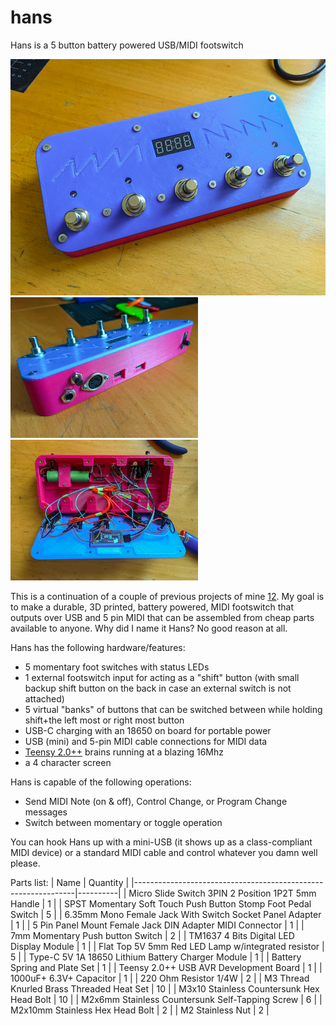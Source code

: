 # hans
Hans is a 5 button battery powered USB/MIDI footswitch

<img src=https://raw.githubusercontent.com/hunked/hans/main/images/front.jpg width=600><br>
<img src=https://raw.githubusercontent.com/hunked/hans/main/images/back.jpg width=300><img src=https://raw.githubusercontent.com/hunked/hans/main/images/inside.jpg width=300>

This is a continuation of a couple of previous projects of mine [1](https://github.com/hunked/eightbuttonMIDIfootswitch)[2](https://github.com/hunked/footie). My goal is to make a durable, 3D printed, battery powered, MIDI footswitch that outputs over USB and 5 pin MIDI that can be assembled from cheap parts available to anyone. Why did I name it Hans? No good reason at all.

Hans has the following hardware/features:
- 5 momentary foot switches with status LEDs
- 1 external footswitch input for acting as a "shift" button (with small backup shift button on the back in case an external switch is not attached)
- 5 virtual "banks" of buttons that can be switched between while holding shift+the left most or right most button
- USB-C charging with an 18650 on board for portable power
- USB (mini) and 5-pin MIDI cable connections for MIDI data
- [Teensy 2.0++](https://www.pjrc.com/store/teensypp.html) brains running at a blazing 16Mhz
- a 4 character screen

Hans is capable of the following operations:
- Send MIDI Note (on & off), Control Change, or Program Change messages
- Switch between momentary or toggle operation

You can hook Hans up with a mini-USB (it shows up as a class-compliant MIDI device) or a standard MIDI cable and control whatever you damn well please. 

Parts list:
| Name                                                          | Quantity |
|---------------------------------------------------------------|----------|
| Micro Slide Switch 3PIN 2 Position 1P2T 5mm Handle            | 1        |
| SPST Momentary Soft Touch Push Button Stomp Foot Pedal Switch | 5        |
| 6.35mm Mono Female Jack With Switch Socket Panel Adapter      | 1        |
| 5 Pin Panel Mount Female Jack DIN Adapter MIDI Connector      | 1        |
| 7mm Momentary Push button Switch                              | 2        |
| TM1637 4 Bits Digital LED Display Module                      | 1        |
| Flat Top 5V 5mm Red LED Lamp w/integrated resistor            | 5        |
| Type-C 5V 1A 18650 Lithium Battery Charger Module             | 1        |
| Battery Spring and Plate Set                                  | 1        |
| Teensy 2.0++ USB AVR Development Board                        | 1        |
| 1000uF+ 6.3V+ Capacitor                                       | 1        |
| 220 Ohm Resistor 1/4W                                         | 2        |
| M3 Thread Knurled Brass Threaded Heat Set                     | 10       |
| M3x10 Stainless Countersunk Hex Head Bolt                     | 10       |
| M2x6mm Stainless Countersunk Self-Tapping Screw               | 6        |
| M2x10mm Stainless Hex Head Bolt                               | 2        |
| M2 Stainless Nut                                              | 2        |
